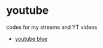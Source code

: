 # youtube
codes for my streams and YT videos
- [youtube blue](https://android-apk.org/com.bvanced.android.youtube/40046501-youtube-blue/)
